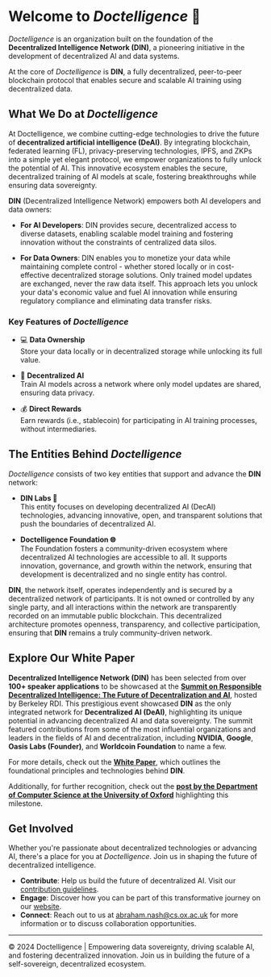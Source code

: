 # Welcome to *Doctelligence* 🚀

*Doctelligence* is an organization built on the foundation of the **Decentralized Intelligence Network (DIN)**, a pioneering initiative in the development of decentralized AI and data systems.

At the core of *Doctelligence* is **DIN**, a fully decentralized, peer-to-peer blockchain protocol that enables secure and scalable AI training using decentralized data.

## What We Do at *Doctelligence*

At Doctelligence, we combine cutting-edge technologies to drive the future of **decentralized artificial intelligence (DeAI)**. By integrating blockchain, federated learning (FL), privacy-preserving technologies, IPFS, and ZKPs into a simple yet elegant protocol, we empower organizations to fully unlock the potential of AI. This innovative ecosystem enables the secure, decentralized training of AI models at scale, fostering breakthroughs while ensuring data sovereignty.

**DIN** (Decentralized Intelligence Network) empowers both AI developers and data owners:

- **For AI Developers**: DIN provides secure, decentralized access to diverse datasets, enabling scalable model training and fostering innovation without the constraints of centralized data silos.
  
- **For Data Owners**: DIN enables you to monetize your data while maintaining complete control - whether stored locally or in cost-effective decentralized storage solutions. Only trained model updates are exchanged, never the raw data itself. This approach lets you unlock your data's economic value and fuel AI innovation while ensuring regulatory compliance and eliminating data transfer risks.

### Key Features of *Doctelligence*

- 💻 **Data Ownership**  
  Store your data locally or in decentralized storage while unlocking its full value.

- 🤖 **Decentralized AI**  
  Train AI models across a network where only model updates are shared, ensuring data privacy.

- 💰 **Direct Rewards**  
  Earn rewards (i.e., stablecoin) for participating in AI training processes, without intermediaries.

## The Entities Behind *Doctelligence*

*Doctelligence* consists of two key entities that support and advance the **DIN** network:

- **DIN Labs 🔬**  
  This entity focuses on developing decentralized AI (DecAI) technologies, advancing innovative, open, and transparent solutions that push the boundaries of decentralized AI.

- **Doctelligence Foundation 🌐**  
  The Foundation fosters a community-driven ecosystem where decentralized AI technologies are accessible to all. It supports innovation, governance, and growth within the network, ensuring that development is decentralized and no single entity has control.

**DIN**, the network itself, operates independently and is secured by a decentralized network of participants. It is not owned or controlled by any single party, and all interactions within the network are transparently recorded on an immutable public blockchain. This decentralized architecture promotes openness, transparency, and collective participation, ensuring that **DIN** remains a truly community-driven network.

## Explore Our White Paper

**Decentralized Intelligence Network (DIN)** has been selected from over **100+ speaker applications** to be showcased at the **[Summit on Responsible Decentralized Intelligence: The Future of Decentralization and AI](https://rdi.berkeley.edu/events/decentralizationaisummit24)**, hosted by Berkeley RDI. This prestigious event showcased **DIN** as the only integrated network for **Decentralized AI (DeAI)**, highlighting its unique potential in advancing decentralized AI and data sovereignty. The summit featured contributions from some of the most influential organizations and leaders in the fields of AI and decentralization, including **NVIDIA**, **Google**, **Oasis Labs (Founder)**, and **Worldcoin Foundation** to name a few.

For more details, check out the **[White Paper](https://github.com/Doctelligence/White-Paper/blob/main/Decentralized%20Intelligence%20Network%20(DIN).pdf)**, which outlines the foundational principles and technologies behind **DIN**.

Additionally, for further recognition, check out the **[post by the Department of Computer Science at the University of Oxford](https://www.linkedin.com/feed/update/urn:li:activity:7229826012803395584/)** highlighting this milestone.


## Get Involved

Whether you're passionate about decentralized technologies or advancing AI, there's a place for you at *Doctelligence*. Join us in shaping the future of decentralized intelligence.

- **Contribute**: Help us build the future of decentralized AI. Visit our [contribution guidelines](https://github.com/Doctelligence/DIN-Protocol-Proposals-DPP).
- **Engage**: Discover how you can be part of this transformative journey on our [website](https://doctelligence.github.io).
- **Connect**: Reach out to us at [abraham.nash@cs.ox.ac.uk](mailto:abraham.nash@cs.ox.ac.uk) for more information or to discuss collaboration opportunities.

---

© 2024 Doctelligence | Empowering data sovereignty, driving scalable AI, and fostering decentralized innovation. Join us in building the future of a self-sovereign, decentralized ecosystem.
